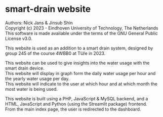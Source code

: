 # smart-drain website

Authors: Nick Jans & Jinsub Shin\
Copyright (c) 2023 - Eindhoven University of Technology, The Netherlands\
This software is made available under the terms of the GNU General Public License v3.0.

This website is used as an addition to a smart drain system, designed by group 245 of the course 4WBB0 at TU/e in 2023.

This website can be used to give insights into the water usage with the smart drain device.\
This website will display in graph form the daily water usage per hour and the yearly water usage per day.\
This website will indicate to the user at which hour and at which month the most water is being used.

This website is built using a PHP, JavaScript & MySQL backend, and a HTML, JavaScript and Python (using the Streamlit package) frontend.\
From the main index page, the user is redirected to the dashboard.
